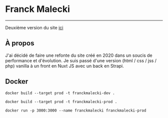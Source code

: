 # Franck Malecki

---
Deuxième version du site [ici](https://www.franckmalecki.com)

## À propos

J'ai décidé de faire une refonte du site créé en 2020 dans un soucis de performance et d'évolution.
Je suis passé d'une version (html / css / jss / php) vanilla à un front en Nuxt JS avec un back en Strapi.

## Docker

`docker build --target prod -t franckmalecki-dev .`

`docker build --target prod -t franckmalecki-prod .`

`docker run -p 3000:3000 --name franckmalecki franckmalecki-prod`
    







